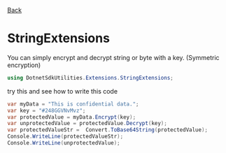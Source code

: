 [Back](https://github.com/twjackysu/DotnetSdkUtilities/blob/master/README.md)

# StringExtensions

You can simply encrypt and decrypt string or byte with a key. (Symmetric encryption)
```csharp
using DotnetSdkUtilities.Extensions.StringExtensions;
```

try this and see how to write this code
```csharp
var myData = "This is confidential data.";
var key = "#248GGVNvMvz";
var protectedValue = myData.Encrypt(key);
var unprotectedValue = protectedValue.Decrypt(key);
var protectedValueStr =  Convert.ToBase64String(protectedValue);
Console.WriteLine(protectedValueStr);
Console.WriteLine(unprotectedValue);
```